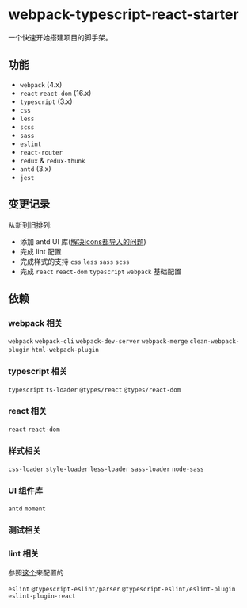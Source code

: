 # webpack-typescript-react-starter

一个快速开始搭建项目的脚手架。

## 功能
- `webpack` (4.x)
- `react` `react-dom` (16.x) 
- `typescript` (3.x)
- `css` 
- `less`
- `scss`
- `sass`
- `eslint`
- `react-router`
- `redux` & `redux-thunk`
- `antd` (3.x)
- `jest`


## 变更记录

从新到旧排列:
- 添加 antd UI 库([解决icons都导入的问题](https://github.com/ant-design/babel-plugin-import/issues/352#issuecomment-549652348))
- 完成 lint 配置
- 完成样式的支持 `css` `less` `sass` `scss`
- 完成 `react` `react-dom` `typescript` `webpack` 基础配置



## 依赖

### webpack 相关

`webpack` `webpack-cli` `webpack-dev-server` `webpack-merge` `clean-webpack-plugin` `html-webpack-plugin`

### typescript 相关

`typescript` `ts-loader` `@types/react` `@types/react-dom`

### react 相关

`react` `react-dom`

### 样式相关

`css-loader` `style-loader` `less-loader` `sass-loader` `node-sass`

### UI 组件库

`antd` `moment`

### 测试相关

### lint 相关

参照[这个](https://www.robertcooper.me/using-eslint-and-prettier-in-a-typescript-project)来配置的

`eslint` `@typescript-eslint/parser` `@typescript-eslint/eslint-plugin` `eslint-plugin-react`

